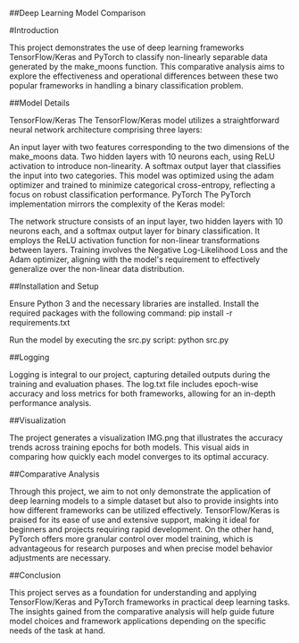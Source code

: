 ##Deep Learning Model Comparison

#Introduction

This project demonstrates the use of deep learning frameworks TensorFlow/Keras and PyTorch to classify non-linearly separable data generated by the make_moons function. This comparative analysis aims to explore the effectiveness and operational differences between these two popular frameworks in handling a binary classification problem.

##Model Details

TensorFlow/Keras
The TensorFlow/Keras model utilizes a straightforward neural network architecture comprising three layers:

An input layer with two features corresponding to the two dimensions of the make_moons data.
Two hidden layers with 10 neurons each, using ReLU activation to introduce non-linearity.
A softmax output layer that classifies the input into two categories.
This model was optimized using the adam optimizer and trained to minimize categorical cross-entropy, reflecting a focus on robust classification performance.
PyTorch
The PyTorch implementation mirrors the complexity of the Keras model:

The network structure consists of an input layer, two hidden layers with 10 neurons each, and a softmax output layer for binary classification.
It employs the ReLU activation function for non-linear transformations between layers.
Training involves the Negative Log-Likelihood Loss and the Adam optimizer, aligning with the model's requirement to effectively generalize over the non-linear data distribution.

##Installation and Setup

Ensure Python 3 and the necessary libraries are installed. Install the required packages with the following command: pip install -r requirements.txt

Run the model by executing the src.py script: python src.py

##Logging

Logging is integral to our project, capturing detailed outputs during the training and evaluation phases. The log.txt file includes epoch-wise accuracy and loss metrics for both frameworks, allowing for an in-depth performance analysis.

##Visualization

The project generates a visualization IMG.png that illustrates the accuracy trends across training epochs for both models. This visual aids in comparing how quickly each model converges to its optimal accuracy.

##Comparative Analysis

Through this project, we aim to not only demonstrate the application of deep learning models to a simple dataset but also to provide insights into how different frameworks can be utilized effectively. TensorFlow/Keras is praised for its ease of use and extensive support, making it ideal for beginners and projects requiring rapid development. On the other hand, PyTorch offers more granular control over model training, which is advantageous for research purposes and when precise model behavior adjustments are necessary.

##Conclusion

This project serves as a foundation for understanding and applying TensorFlow/Keras and PyTorch frameworks in practical deep learning tasks. The insights gained from the comparative analysis will help guide future model choices and framework applications depending on the specific needs of the task at hand.
